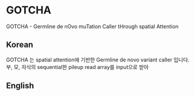# GOTCHA
GOTCHA - Germline de nOvo muTation Caller tHrough spatial Attention

## Korean
GOTCHA 는 spatial attention에 기반한 Germline de novo variant caller 입니다.
부, 모, 자식의 sequential한 pileup read array를 input으로 받아 

## English